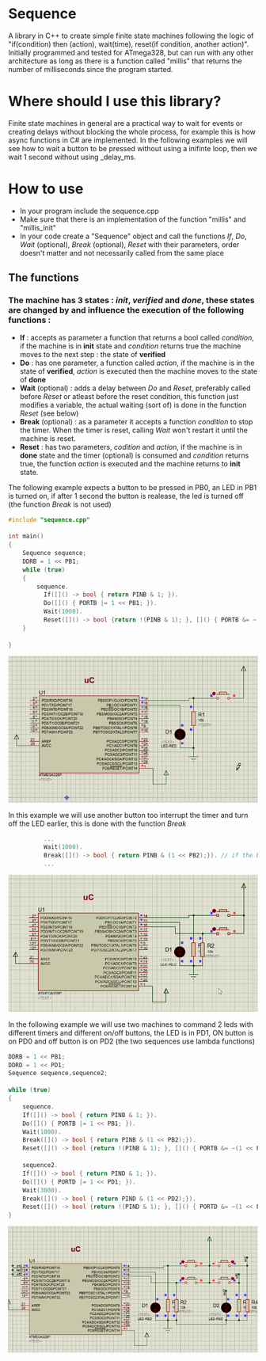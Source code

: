 # Sequence
A library in C++ to create simple finite state machines following the logic of "if(condition) then (action), wait(time), reset(if condition, another action)". Initially programmed and tested for ATmega328, but can run with any other architecture as long as there is a function called "millis" that returns the number of milliseconds since the program started.

# Where should I use this library?
Finite state machines in general are a practical way to wait for events or creating delays without blocking the whole process, for example this is how async functions in C# are implemented. In the following examples we will see how to wait a button to be pressed without using a inifinte loop, then we wait 1 second without using _delay_ms.

# How to use
* In your program include the sequence.cpp
* Make sure that there is an implementation of the function "millis" and "millis_init"
* In your code create a "Sequence" object and call the functions *If*, *Do*, *Wait* (optional), *Break* (optional), *Reset* with their parameters, order doesn't matter and not necessarily called from the same place

## The functions
### The machine has 3 states : *init*, *verified* and *done*, these states are changed by and influence the execution of the following functions :

* **If** : accepts as parameter a function that returns a bool called *condition*, if the machine is in **init** state and *condition* returns true the machine moves to the next step : the state of **verified**
* **Do** : has one parameter, a function called *action*, if the machine is in the state of **verified**, *action* is executed then the machine moves to the state of **done**
* **Wait** (optional) : adds a delay between *Do* and *Reset*, preferably called before *Reset* or atleast before the reset condition, this function just modifies a variable, the actual waiting (sort of) is done in the function *Reset* (see below)
* **Break** (optional) : as a parameter it accepts a function *condition* to stop the timer. When the timer is reset, calling *Wait* won't restart it until the machine is reset.
* **Reset** : has two parameters, *codition* and *action*, if the machine is in **done** state and the timer (optional) is consumed and *condition* returns true, the function *action* is executed and the machine returns to **init** state.

The following example expects a button to be pressed in PB0, an LED in PB1 is turned on, if after 1 second the button is realease, the led is turned off (the function *Break* is not used)

``` c++
#include "sequence.cpp"

int main()
{
    Sequence sequence;    
    DDRB = 1 << PB1;
    while (true)
    {
        sequence.
          If([]() -> bool { return PINB & 1; }).
          Do([]() { PORTB |= 1 << PB1; }).
          Wait(1000).
          Reset([]() -> bool {return !(PINB & 1); }, []() { PORTB &= ~(1 << PB1); });
    }

}
```
![](https://raw.githubusercontent.com/cobrce/Sequence/master/sim.gif)

In this example we will use another button too interrupt the timer and turn off the LED earlier, this is done with the function *Break*

``` c++
          ...
          Wait(1000).
          Break([]() -> bool { return PINB & (1 << PB2);}). // if the button (in PB2) is pressed the led is turned off
          ...
```

![](https://raw.githubusercontent.com/cobrce/Sequence/master/sim_break.gif)

In the following example we will use two machines to command 2 leds with different timers and different on/off buttons, the LED is in PD1, ON button is on PD0 and off button is on PD2 (the two sequences use lambda functions)

``` C++
DDRB = 1 << PB1;
DDRD = 1 << PD1;
Sequence sequence,sequence2;

while (true)
{
    sequence.
    If([]() -> bool { return PINB & 1; }).
    Do([]() { PORTB |= 1 << PB1; }).
    Wait(1000).
    Break([]() -> bool { return PINB & (1 << PB2);}).
    Reset([]() -> bool {return !(PINB & 1); }, []() { PORTB &= ~(1 << PB1); });

    sequence2.
    If([]() -> bool { return PIND & 1; }).
    Do([]() { PORTD |= 1 << PD1; }).
    Wait(3000).
    Break([]() -> bool { return PIND & (1 << PD2);}).
    Reset([]() -> bool {return !(PIND & 1); }, []() { PORTD &= ~(1 << PD1); });
}
```

![](https://raw.githubusercontent.com/cobrce/Sequence/master/sim_break_2leds.gif)